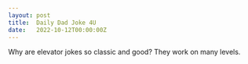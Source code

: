 ```yaml
---
layout: post
title:  Daily Dad Joke 4U
date:   2022-10-12T00:00:00Z
---
```

Why are elevator jokes so classic and good? They work on many levels.
